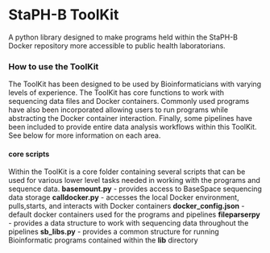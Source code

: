 # StaPH-B ToolKit
A python library designed to make programs held within the StaPH-B Docker repository more accessible to public health laboratorians.

### How to use the ToolKit
The ToolKit has been designed to be used by Bioinformaticians with varying levels of experience. The ToolKit has core functions to work with sequencing data files and Docker containers. Commonly used programs have also been incorporated allowing users to run programs while abstracting the Docker container interaction. Finally, some pipelines have been included to provide entire data analysis workflows within this ToolKit. See below for more information on each area.

#### core scripts
Within the ToolKit is a core folder containing several scripts that can be used for various lower level tasks needed in working with the programs and sequence data.
**basemount.py** - provides access to BaseSpace sequencing data storage
**calldocker.py** - accesses the local Docker environment, pulls,starts, and interacts with Docker containers
**docker_config.json** - default docker containers used for the programs and pipelines
**fileparserpy** - provides a data structure to work with sequencing data throughout the pipelines
**sb_libs.py** - provides a common structure for running Bioinformatic programs contained within the **lib** directory
